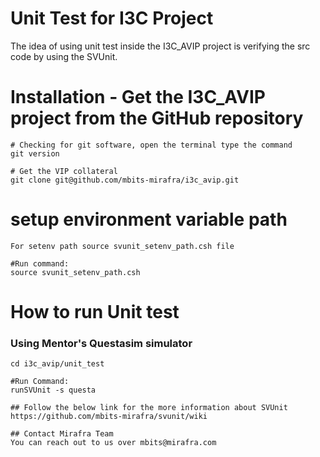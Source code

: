 # Unit Test for I3C Project
The idea of using unit test inside the I3C_AVIP project is verifying the src code by using the SVUnit.


# Installation - Get the I3C_AVIP project from the GitHub repository

```
# Checking for git software, open the terminal type the command
git version

# Get the VIP collateral
git clone git@github.com/mbits-mirafra/i3c_avip.git

```

# setup environment variable path
```
For setenv path source svunit_setenv_path.csh file

#Run command:
source svunit_setenv_path.csh
```

# How to run Unit test

### Using Mentor's Questasim simulator 

```
cd i3c_avip/unit_test

#Run Command:
runSVUnit -s questa

```

```
## Follow the below link for the more information about SVUnit 
https://github.com/mbits-mirafra/svunit/wiki

## Contact Mirafra Team  
You can reach out to us over mbits@mirafra.com


